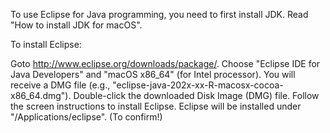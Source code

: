 To use Eclipse for Java programming, you need to first install JDK. Read "How to install JDK for macOS".

To install Eclipse:

Goto http://www.eclipse.org/downloads/package/. Choose "Eclipse IDE for Java Developers" and "macOS x86_64" (for Intel processor). You will receive a DMG file (e.g., "eclipse-java-202x-xx-R-macosx-cocoa-x86_64.dmg").
Double-click the downloaded Disk Image (DMG) file. Follow the screen instructions to install Eclipse. Eclipse will be installed under "/Applications/eclipse". (To confirm!)